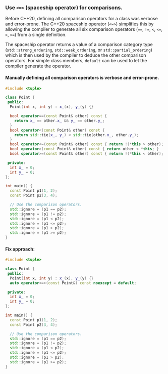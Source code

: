 ### Use `<=>` (spaceship operator) for comparisons.

Before C++20, defining all comparison operators for a class was verbose and error-prone. The C++20 spaceship operator (`<=>`) simplifies this by allowing the compiler to generate all six comparison operators (`==`, `!=`, `<`, `<=`, `>`, `>=`) from a single definition.

The spaceship operator returns a value of a comparison category type (`std::strong_ordering`, `std::weak_ordering`, or `std::partial_ordering`) which is then used by the compiler to deduce the other comparison operators. For simple class members, `default` can be used to let the compiler generate the operator.

#### Manually defining all comparison operators is verbose and error-prone.

```cpp
#include <tuple>

class Point {
 public:
  Point(int x, int y) : x_(x), y_(y) {}

  bool operator==(const Point& other) const {
    return x_ == other.x_ && y_ == other.y_;
  }
  bool operator<(const Point& other) const {
    return std::tie(x_, y_) < std::tie(other.x_, other.y_);
  }
  bool operator<=(const Point& other) const { return !(*this > other); }
  bool operator>(const Point& other) const { return other < *this; }
  bool operator>=(const Point& other) const { return !(*this < other); }

 private:
  int x_ = 0;
  int y_ = 0;
};

int main() {
  const Point p1(1, 2);
  const Point p2(3, 4);

  // Use the comparison operators.
  std::ignore = (p1 == p2);
  std::ignore = (p1 != p2);
  std::ignore = (p1 < p2);
  std::ignore = (p1 <= p2);
  std::ignore = (p1 > p2);
  std::ignore = (p1 >= p2);
}
```

#### Fix approach:
```cpp
#include <tuple>

class Point {
 public:
  Point(int x, int y) : x_(x), y_(y) {}
  auto operator<=>(const Point&) const noexcept = default;

 private:
  int x_ = 0;
  int y_ = 0;
};

int main() {
  const Point p1(1, 2);
  const Point p2(3, 4);

  // Use the comparison operators.
  std::ignore = (p1 == p2);
  std::ignore = (p1 != p2);
  std::ignore = (p1 < p2);
  std::ignore = (p1 <= p2);
  std::ignore = (p1 > p2);
  std::ignore = (p1 >= p2);
}
```

